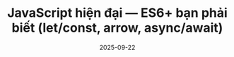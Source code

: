 ---
title: "JavaScript hiện đại — ES6+ bạn phải biết (let/const, arrow, async/await)"
date: 2025-09-22
featured_image: "https://static.vietnix.vn/wp-content/uploads/2021/07/client-script-javascript.webp"
categories: ["javascript", "tutorial"]
tags: ["javascript", "es6", "async", "await", "arrow-function", "let-const", "programming"]
draft: false
---